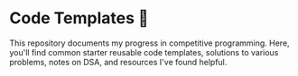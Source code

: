 # Code Templates 🚀

This repository documents my progress in competitive programming. Here, you'll find common starter reusable code templates, solutions to various problems, notes on DSA, and resources I've found helpful.